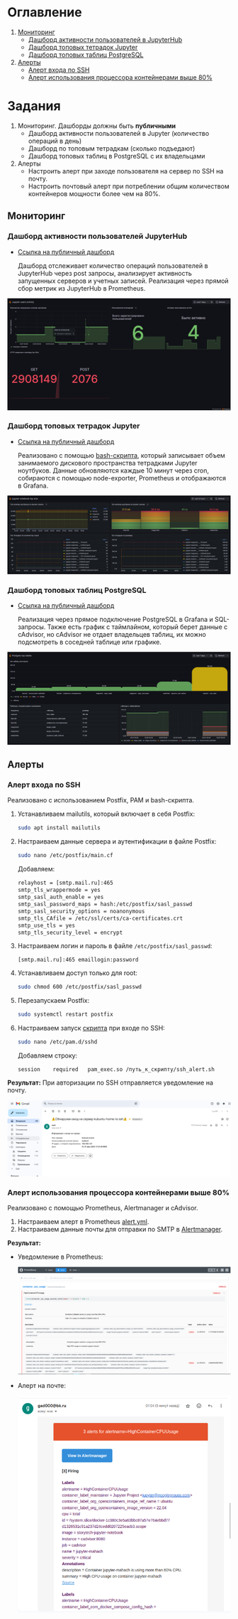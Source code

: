 # Оглавление
1. [Мониторинг](#мониторинг)
   - [Дашборд активности пользователей в JupyterHub](#дашборд-активности-пользователей-jupyterhub)
   - [Дашборд топовых тетрадок Jupyter](#дашборд-топовых-тетрадок-jupyter)
   - [Дашборд топовых таблиц PostgreSQL](#дашборд-топовых-таблиц-postgresql)
2. [Алерты](#алерты)
   - [Алерт входа по SSH](#алерт-входа-по-ssh)
   - [Алерт использования процессора контейнерами выше 80%](#алерт-использования-процессора-контейнерами-выше-80)

# Задания
1. Мониторинг. Дашборды должны быть **публичными**
   - Дашборд активности пользователей в Jupyter (количество операций в день)
   - Дашборд по топовым тетрадкам (сколько подъедают)
   - Дашборд топовых таблиц в PostgreSQL с их владельцами
2. Алерты
   - Настроить алерт при заходе пользователя на сервер по SSH на почту.
   - Настроить почтовый алерт при потреблении общим количеством контейнеров мощности более чем на 80%.

## Мониторинг
### Дашборд активности пользователей JupyterHub

- [Ссылка на публичный дашборд](https://grafana.story-tech.ru/public-dashboards/68f835b78d6848d5bde2eda44bf77863)

  Дашборд отслеживает количество операций пользователей в JupyterHub через post запросы, анализирует активность запущенных серверов и учетных записей. Реализация через прямой сбор метрик из JupyterHub в Prometheus.

![jupyter_user_activity](img/jupyter_user_activity.png)

### Дашборд топовых тетрадок Jupyter
- [Ссылка на публичный дашборд](https://grafana.story-tech.ru/public-dashboards/58614ae327a4487aa84d6dc0192b7c2a)

  Реализовано с помощью [bash-скрипта](./check_volumes.sh), который записывает объем занимаемого дискового пространства тетрадками Jupyter ноутбуков. Данные обновляются каждые 10 минут через cron, собираются с помощью node-exporter, Prometheus и отображаются в Grafana.

![jupyter_top_notebooks](img/jupyter_top_notebooks.png)

### Дашборд топовых таблиц PostgreSQL
- [Ссылка на публичный дашборд](https://grafana.story-tech.ru/public-dashboards/034c81d55254466caf571622cbafd515)

  Реализация через прямое подключение PostgreSQL в Grafana и SQL-запросы. Также есть график с таймлайном, который берет данные с cAdvisor, но cAdvisor не отдает владельцев таблиц, их можно подсмотреть в соседней таблице или графике.

![postgres_top_tables](img/postgres_top_tables.png)


## Алерты
### Алерт входа по SSH
Реализовано с использованием Postfix, PAM и bash-скрипта.

1. Устанавливаем mailutils, который включает в себя Postfix:
   ```bash
   sudo apt install mailutils
   ```
2. Настраиваем данные сервера и аутентификации в файле Postfix:
   ```bash
   sudo nano /etc/postfix/main.cf
   ```
   Добавляем:
   ```
   relayhost = [smtp.mail.ru]:465
   smtp_tls_wrappermode = yes
   smtp_sasl_auth_enable = yes
   smtp_sasl_password_maps = hash:/etc/postfix/sasl_passwd
   smtp_sasl_security_options = noanonymous
   smtp_tls_CAfile = /etc/ssl/certs/ca-certificates.crt  
   smtp_use_tls = yes
   smtp_tls_security_level = encrypt
   ```
3. Настраиваем логин и пароль в файле `/etc/postfix/sasl_passwd`:
   ```
   [smtp.mail.ru]:465 emaillogin:password
   ```
4. Устанавливаем доступ только для root:
   ```bash
   sudo chmod 600 /etc/postfix/sasl_passwd
   ```
5. Перезапускаем Postfix:
   ```bash
   sudo systemctl restart postfix
   ```
6. Настраиваем запуск [скрипта](./ssh_alert.sh) при входе по SSH:
   ```bash
   sudo nano /etc/pam.d/sshd
   ```
   Добавляем строку:
   ```
   session    required   pam_exec.so /путь_к_скрипту/ssh_alert.sh
   ```

**Результат:**
При авторизации по SSH отправляется уведомление на почту.

![alert_container](img/ssh_alert.png)

### Алерт использования процессора контейнерами выше 80%
Реализовано с помощью Prometheus, Alertmanager и cAdvisor.

1. Настраиваем алерт в Prometheus [alert.yml](./prometheus_stack/prometheus/alert.yml).
2. Настраиваем данные почты для отправки по SMTP в [Alertmanager](./prometheus_stack/alertmanager/alertmanager.yml.example).

**Результат:**
- Уведомление в Prometheus:
  
  ![alert_container](img/alert_container_cpu_usage.png)
- Алерт на почте:
  
  ![alert_container_mail](img/alert_container_cpu_usage_mail.png)